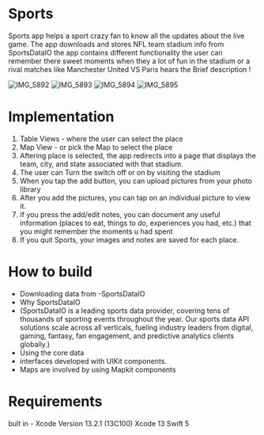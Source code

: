 # Sports

Sports app helps a sport crazy fan to know all the updates about the live game. The app downloads and stores NFL team stadium info from SportsDataIO the app contains different functionality the user can remember there sweet moments when they a lot of fun in the stadium or a rival matches like Manchester United VS Paris
hears the Brief description !

![IMG_5892](https://user-images.githubusercontent.com/88855727/147246146-a34df89e-d852-470b-bf1d-08ff29ef1946.PNG)
![IMG_5893](https://user-images.githubusercontent.com/88855727/147246157-1523b3e6-1ed5-4f13-a998-6bfa768bf20a.PNG)
![IMG_5894](https://user-images.githubusercontent.com/88855727/147246161-5b0e0c07-d4cd-47fb-a710-21d6c7db395b.PNG)
![IMG_5895](https://user-images.githubusercontent.com/88855727/147246166-0db71076-228e-45ff-aa25-45c55192f327.PNG)

# Implementation

1. Table Views - where the user can select the place 
2. Map View -  or pick the Map to select the place 
3. Aftering place is selected, the app redirects into a page that displays the team, city, and state associated with that stadium.
4. The user can Turn the switch off or on by visiting the stadium
5. When you tap the add button, you can upload pictures from your photo library 
6. After you add the pictures, you can tap on an individual picture to view it.
7. If you press the add/edit notes, you can document any useful information (places to eat, things to do, experiences you had, etc.) that you might remember the moments u had spent
8. If you quit Sports, your images and notes are saved for each place.

# How to build

* Downloading data from -SportsDataIO
* Why SportsDataIO
* (SportsDataIO is a leading sports data provider, covering tens of thousands of sporting events throughout the year. Our sports data API solutions scale across all verticals, fueling industry leaders from digital, gaming, fantasy, fan engagement, and predictive analytics clients globally.)
* Using the core data 
* interfaces developed with UIKit components.
* Maps are involved by using Mapkit components

# Requirements

bult in - Xcode Version 13.2.1 (13C100)
Xcode 13
Swift 5
